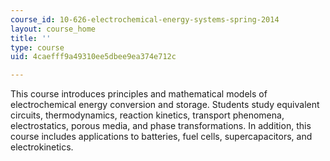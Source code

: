 ```yaml
---
course_id: 10-626-electrochemical-energy-systems-spring-2014
layout: course_home
title: ''
type: course
uid: 4caefff9a49310ee5dbee9ea374e712c

---
```

This course introduces principles and mathematical models of electrochemical energy conversion and storage. Students study equivalent circuits, thermodynamics, reaction kinetics, transport phenomena, electrostatics, porous media, and phase transformations. In addition, this course includes applications to batteries, fuel cells, supercapacitors, and electrokinetics.

